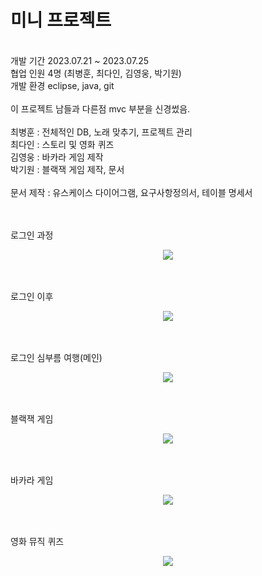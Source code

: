 # 미니 프로젝트
<br/>
개발 기간 2023.07.21 ~ 2023.07.25  <br/>
협업 인원 4명 (최병훈, 최다인, 김영웅, 박기원)<br/>
개발 환경 eclipse, java, git <br/>
<br/>
이 프로젝트 남들과 다른점 mvc 부분을 신경썼음. <br/>
<br/>
최병훈 : 전체적인 DB, 노래 맞추기, 프로젝트 관리 <br/>
최다인 : 스토리 및 영화 퀴즈 <br/>
김영웅 : 바카라 게임 제작<br/>
박기원 : 블랙잭 게임 제작, 문서 <br/>
<br/>
문서 제작 : 유스케이스 다이어그램, 요구사항정의서, 테이블 명세서<br/>

<br/>
<br/>

로그인 과정
<p align="center">
  <img src="https://github.com/parkgo0504/eclipse_travel/assets/75320567/6094267d-9c93-4c8f-a2e4-97807a003a53">
</p>

<br/>
<br/>
로그인 이후
<p align="center">
  <img src="https://github.com/parkgo0504/eclipse_travel/assets/75320567/2223d0e1-b1d7-4c85-a129-0d9f4e8fc96b">
</p>

<br/>
<br/>
로그인 심부름 여행(메인)
<p align="center">
  <img src="https://github.com/parkgo0504/eclipse_travel/assets/75320567/1479f6bc-9802-401e-a64d-e5dfd7878174">
</p>

<br/>
<br/>
블랙잭 게임
<p align="center">
  <img src="https://github.com/parkgo0504/eclipse_travel/assets/75320567/c927b66f-361e-4931-af73-6cc012b47cde
">
</p>

<br/>
<br/>
바카라 게임

<p align="center">
  <img src="https://github.com/parkgo0504/eclipse_travel/assets/75320567/c1b113a9-8dff-4ec6-9fb9-ee67cc39bd18">
</p>

<br/>
<br/>
영화 뮤직 퀴즈

<p align="center">
  <img src="https://github.com/parkgo0504/eclipse_travel/assets/75320567/b5b5886f-569b-4338-aea5-4417e31bccc8">
</p>








 
 

